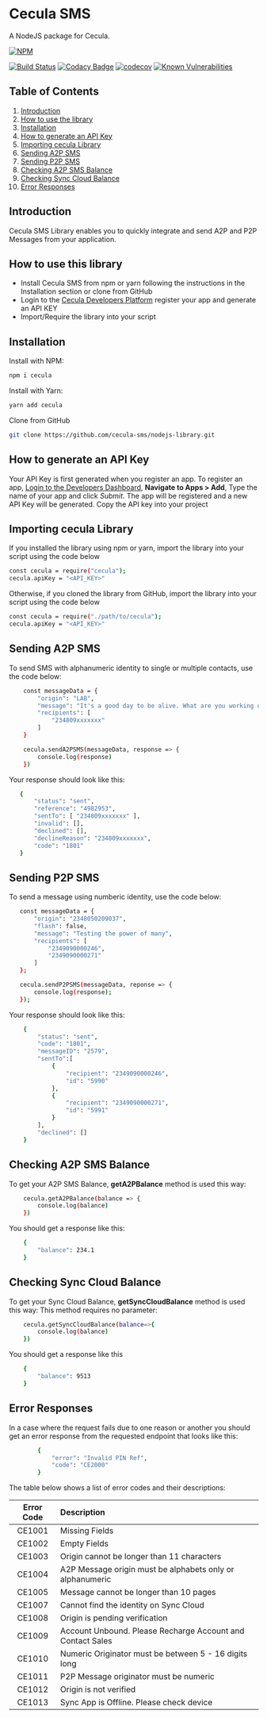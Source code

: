 # Cecula SMS
A NodeJS package for Cecula.

[![NPM](https://nodei.co/npm/cecula.png)](https://nodei.co/npm/cecula/)

[![Build Status](https://travis-ci.org/cecula-sms/node-library.svg?branch=master)](https://travis-ci.org/cecula-sms/node-library)
[![Codacy Badge](https://api.codacy.com/project/badge/Grade/f7638cf03c6b4adc807d662f2063974a)](https://www.codacy.com/app/godwin-noah/node-library?utm_source=github.com&amp;utm_medium=referral&amp;utm_content=cecula-sms/node-library&amp;utm_campaign=Badge_Grade)
[![codecov](https://codecov.io/gh/cecula-sms/node-library/branch/master/graph/badge.svg)](https://codecov.io/gh/cecula-sms/node-library)
[![Known Vulnerabilities](https://snyk.io/test/github/cecula-sms/node-library/badge.svg)](https://snyk.io/test/github/cecula-sms/node-library) 


## Table of Contents
1.  [Introduction](#introduction)
2.  [How to use the library](#how-to-use-this-library)
3.  [Installation](#installation)
4.  [How to generate an API Key](#how-to-generate-an-api-key)
5.  [Importing cecula Library](#importing-cecula-library)
6.  [Sending A2P SMS](#sending-a2p-sms)
7.  [Sending P2P SMS](#sending-p2p-sms)
8.  [Checking A2P SMS Balance](#checking-a2p-sms-balance)
9.  [Checking Sync Cloud Balance](#checking-sync-cloud-balance)
10. [Error Responses](#error-responses)

## Introduction

Cecula SMS Library enables you to quickly integrate and send A2P and P2P Messages from your application.

## How to use this library
*   Install Cecula SMS from npm or yarn following the instructions in the Installation section or clone from GitHub
*   Login to the <a href="https://developer.cecula.com" target="_blank">Cecula Developers Platform</a> register your app and generate an API KEY
*   Import/Require the library into your script

## Installation
Install with NPM:
```sh
npm i cecula
```
Install with Yarn:
```sh
yarn add cecula
```
Clone from GitHub
```sh
git clone https://github.com/cecula-sms/nodejs-library.git
```
 
## How to generate an API Key
Your API Key is first generated when you register an app. To register an app,
<a href="https://developer.cecula.com" target="_blank">Login to the Developers Dashboard</a>, __Navigate to Apps > Add__, Type the name of your app and click *Submit*. The app will be registered and a new API Key will be generated. Copy the API key into your project

## Importing cecula Library
If you installed the library using npm or yarn, import the library into your script using the code below
```sh
const cecula = require("cecula");
cecula.apiKey = "<API_KEY>"
```
Otherwise, if you cloned the library from GitHub, import the library into your script using the code below
```sh
const cecula = require("./path/to/cecula");
cecula.apiKey = "<API_KEY>"
```

## Sending A2P SMS
To send SMS with alphanumeric identity to single or multiple contacts, use the code below:
```sh
    const messageData = {
        "origin": "LAB",
        "message": "It's a good day to be alive. What are you working on?",
        "recipients": [
            "234809xxxxxxx"
        ]
    }

    cecula.sendA2PSMS(messageData, response => {
        console.log(response)
    })
```
Your response should look like this:
 ```sh
    {
        "status": "sent",
        "reference": "4982953",
        "sentTo": [ "234809xxxxxxx" ],
        "invalid": [],
        "declined": [],
        "declineReason": "234809xxxxxxx",
        "code": "1801"
    }
```
## Sending P2P SMS
To send a message using numberic identity, use the code below:
 ```sh
    const messageData = {
        "origin": "2348050209037",
        "flash": false,
        "message": "Testing the power of many",
        "recipients": [
            "2349090000246",
            "2349090000271"
        ]
    };

    cecula.sendP2PSMS(messageData, reponse => {
        console.log(response);
    });
```
Your response should look like this:
```sh
    {
        "status": "sent",
        "code": "1801",
        "messageID": "2579",
        "sentTo":[
            {
                "recipient": "2349090000246",
                "id": "5990"
            },
            {
                "recipient": "2349090000271",
                "id": "5991"
            }
        ],
        "declined": []
    }
```
## Checking A2P SMS Balance
To get your A2P SMS Balance, __getA2PBalance__ method is used this way:
```sh
    cecula.getA2PBalance(balance => {
        console.log(balance)
    })
```

You should get a response like this:
```sh
    {
        "balance": 234.1
    }
```
## Checking Sync Cloud Balance
To get your Sync Cloud Balance, __getSyncCloudBalance__ method is used this way:
This method requires no parameter:
```sh
    cecula.getSyncCloudBalance(balance=>{
        console.log(balance)
    })
```
You should get a response like this
```sh
    {
        "balance": 9513
    }
```

## Error Responses
In a case where the request fails due to one reason or another you should get an error response from the requested endpoint that looks like this:
```sh
        {
            "error": "Invalid PIN Ref",
            "code": "CE2000"
        }
```
The table below shows a list of error codes and their descriptions:

| Error Code | Description                                                  |
|:----------:| :------------------------------------------------------------|
| CE1001     | Missing Fields                                               |
| CE1002     | Empty Fields                                                 |
| CE1003     | Origin cannot be longer than 11 characters                   |
| CE1004     | A2P Message origin must be alphabets only or alphanumeric    |
| CE1005     | Message cannot be longer than 10 pages                       |
| CE1007     | Cannot find the identity on Sync Cloud                       |
| CE1008     | Origin is pending verification                               |
| CE1009     | Account Unbound. Please Recharge Account and Contact Sales   |
| CE1010     | Numeric Originator must be between 5 - 16 digits long        |
| CE1011     | P2P Message originator must be numeric                       |
| CE1012     | Origin is not verified                                       |
| CE1013     | Sync App is Offline. Please check device                     |

